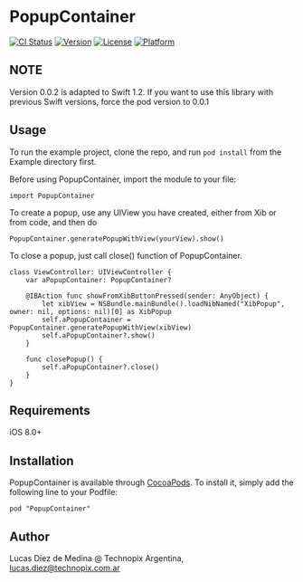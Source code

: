 # PopupContainer

[![CI Status](http://img.shields.io/travis/Lucas/PopupContainer.svg?style=flat)](https://travis-ci.org/Lucas/PopupContainer)
[![Version](https://img.shields.io/cocoapods/v/PopupContainer.svg?style=flat)](http://cocoadocs.org/docsets/PopupContainer)
[![License](https://img.shields.io/cocoapods/l/PopupContainer.svg?style=flat)](http://cocoadocs.org/docsets/PopupContainer)
[![Platform](https://img.shields.io/cocoapods/p/PopupContainer.svg?style=flat)](http://cocoadocs.org/docsets/PopupContainer)

## NOTE

Version 0.0.2 is adapted to Swift 1.2. If you want to use this library with previous Swift versions, force the pod version to 0.0.1

## Usage

To run the example project, clone the repo, and run `pod install` from the Example directory first.

Before using PopupContainer, import the module to your file:

    import PopupContainer

To create a popup, use any UIView you have created, either from Xib or from code, and then do

    PopupContainer.generatePopupWithView(yourView).show()

To close a popup, just call close() function of PopupContainer.

    class ViewController: UIViewController {
        var aPopupContainer: PopupContainer?

        @IBAction func showFromXibButtonPressed(sender: AnyObject) {
            let xibView = NSBundle.mainBundle().loadNibNamed("XibPopup", owner: nil, options: nil)[0] as XibPopup
            self.aPopupContainer = PopupContainer.generatePopupWithView(xibView)
            self.aPopupContainer?.show()
        }

        func closePopup() {
            self.aPopupContainer?.close()
        }
    }

## Requirements

iOS 8.0+

## Installation

PopupContainer is available through [CocoaPods](http://cocoapods.org). To install
it, simply add the following line to your Podfile:

    pod "PopupContainer"

## Author

Lucas Diez de Medina @ Technopix Argentina, lucas.diez@technopix.com.ar


